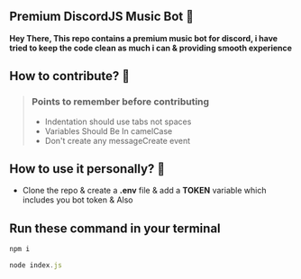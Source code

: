 ## Premium DiscordJS Music Bot 🌙

**Hey There, This repo contains a premium music bot for discord, i have tried to keep the code clean as much i can & providing smooth experience**

## How to contribute? 👋

>  ### Points to remember before contributing
>  -   Indentation should use tabs not spaces
>   -   Variables Should Be In camelCase 
>   -    Don't create any messageCreate event 

## How to use it personally? 🗿

- Clone the repo & create a **.env** file & add a **TOKEN** variable which includes you bot token & Also

## Run these command in your terminal 
```js
npm i
```
```js
node index.js
```
